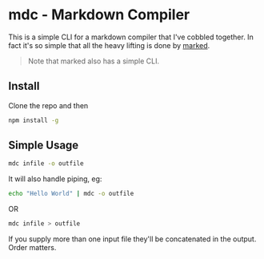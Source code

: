 # mdc - Markdown Compiler

This is a simple CLI for a markdown compiler that I've cobbled together.
In fact it's so simple that all the heavy lifting is done by
[marked](https://github.com/chjj/marked).

> Note that marked also has a simple CLI.

## Install

Clone the repo and then

```bash
npm install -g
```

## Simple Usage

```bash
mdc infile -o outfile
```

It will also handle piping, eg:

```bash
echo "Hello World" | mdc -o outfile
```

OR

```bash
mdc infile > outfile
```

If you supply more than one input file they'll be concatenated in the
output. Order matters.
